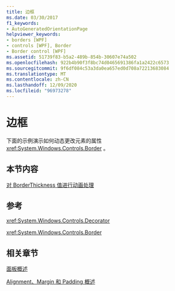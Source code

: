 ```yaml
---
title: 边框
ms.date: 03/30/2017
f1_keywords:
- AutoGeneratedOrientationPage
helpviewer_keywords:
- borders [WPF]
- controls [WPF], Border
- Border control [WPF]
ms.assetid: 51739f83-b5a2-489b-854b-30607e74a502
ms.openlocfilehash: 922b4b90f3f8bc74d0465691386fa1a2422c6573
ms.sourcegitcommit: 9f6df084c53a3da0ea657ed0d708a72213683084
ms.translationtype: MT
ms.contentlocale: zh-CN
ms.lasthandoff: 12/09/2020
ms.locfileid: "96973278"
---
```

# <a name="border"></a>边框
下面的示例演示如何动态更改元素的属性 <xref:System.Windows.Controls.Border> 。  
  
## <a name="in-this-section"></a>本节内容  
 [对 BorderThickness 值进行动画处理](how-to-animate-a-borderthickness-value.md)  
  
## <a name="reference"></a>参考  
 <xref:System.Windows.Controls.Decorator>  
  
 <xref:System.Windows.Controls.Border>  
  
## <a name="related-sections"></a>相关章节  
 [面板概述](panels-overview.md)  
  
 [Alignment、Margin 和 Padding 概述](../advanced/alignment-margins-and-padding-overview.md)
